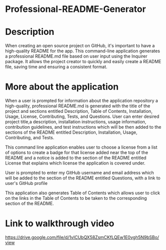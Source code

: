 # Professional-README-Generator

# Description
When creating an open source project on GitHub, it's important to have a high-quality README for the app. This command-line application generates a professional README.md file based on user input using the Inquirer package. It allows the project creator to quickly and easily create a README file, saving time and ensuring a consistent format.

# More about the application
When a user is prompted for information about the application repository a high-quality, professional README.md is generated with the title of the project and sections entitled Description, Table of Contents, Installation, Usage, License, Contributing, Tests, and Questions. User can enter desired project title,a description, installation instructions, usage information, contribution guidelines, and test instructions which will be then added to the sections of the README entitled Description, Installation, Usage, Contributing, and Tests.

This command line application enables user to choose a license from a list of options to create a badge for that license added near the top of the README and a notice is added to the section of the README entitled License that explains which license the application is covered under.

User is prompted to enter my GitHub username and email address which will be added to the section of the README entitled Questions, with a link to user's GitHub profile

This application also generates Table of Contents which allows user to click on the links in the Table of Contents to be taken to the corresponding section of the README.

# Link to walkthrough video
https://drive.google.com/file/d/1vICUbQX58ZsmCKfLQEw1E0vgh5N9bSBo/view